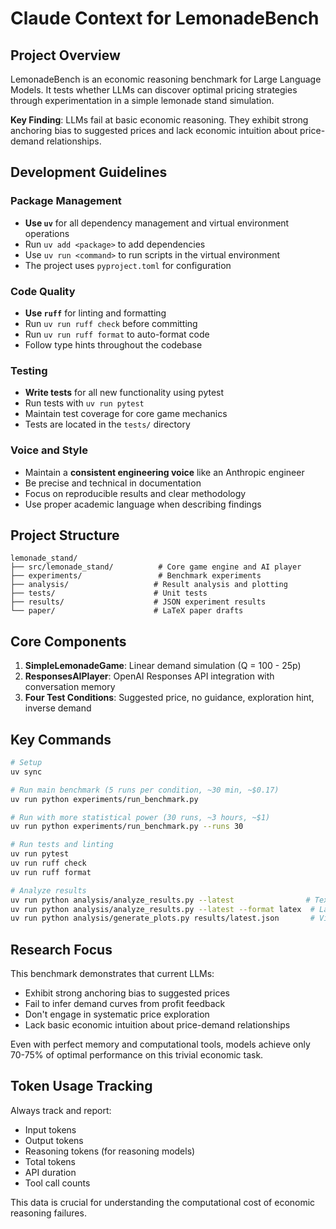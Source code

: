 # Claude Context for LemonadeBench

## Project Overview

LemonadeBench is an economic reasoning benchmark for Large Language Models. It tests whether LLMs can discover optimal pricing strategies through experimentation in a simple lemonade stand simulation.

**Key Finding**: LLMs fail at basic economic reasoning. They exhibit strong anchoring bias to suggested prices and lack economic intuition about price-demand relationships.

## Development Guidelines

### Package Management
- **Use `uv`** for all dependency management and virtual environment operations
- Run `uv add <package>` to add dependencies
- Use `uv run <command>` to run scripts in the virtual environment
- The project uses `pyproject.toml` for configuration

### Code Quality
- **Use `ruff`** for linting and formatting
- Run `uv run ruff check` before committing
- Run `uv run ruff format` to auto-format code
- Follow type hints throughout the codebase

### Testing
- **Write tests** for all new functionality using pytest
- Run tests with `uv run pytest`
- Maintain test coverage for core game mechanics
- Tests are located in the `tests/` directory

### Voice and Style
- Maintain a **consistent engineering voice** like an Anthropic engineer
- Be precise and technical in documentation
- Focus on reproducible results and clear methodology
- Use proper academic language when describing findings

## Project Structure

```
lemonade_stand/
├── src/lemonade_stand/          # Core game engine and AI player
├── experiments/                 # Benchmark experiments
├── analysis/                   # Result analysis and plotting
├── tests/                      # Unit tests
├── results/                    # JSON experiment results
└── paper/                      # LaTeX paper drafts
```

## Core Components

1. **SimpleLemonadeGame**: Linear demand simulation (Q = 100 - 25p)
2. **ResponsesAIPlayer**: OpenAI Responses API integration with conversation memory
3. **Four Test Conditions**: Suggested price, no guidance, exploration hint, inverse demand

## Key Commands

```bash
# Setup
uv sync

# Run main benchmark (5 runs per condition, ~30 min, ~$0.17)
uv run python experiments/run_benchmark.py

# Run with more statistical power (30 runs, ~3 hours, ~$1)
uv run python experiments/run_benchmark.py --runs 30

# Run tests and linting
uv run pytest
uv run ruff check
uv run ruff format

# Analyze results
uv run python analysis/analyze_results.py --latest                # Text summary
uv run python analysis/analyze_results.py --latest --format latex  # LaTeX tables
uv run python analysis/generate_plots.py results/latest.json       # Visualizations
```

## Research Focus

This benchmark demonstrates that current LLMs:
- Exhibit strong anchoring bias to suggested prices
- Fail to infer demand curves from profit feedback  
- Don't engage in systematic price exploration
- Lack basic economic intuition about price-demand relationships

Even with perfect memory and computational tools, models achieve only 70-75% of optimal performance on this trivial economic task.

## Token Usage Tracking

Always track and report:
- Input tokens
- Output tokens  
- Reasoning tokens (for reasoning models)
- Total tokens
- API duration
- Tool call counts

This data is crucial for understanding the computational cost of economic reasoning failures.